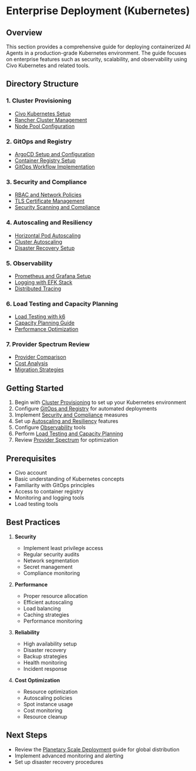# Enterprise Deployment (Kubernetes)

## Overview
This section provides a comprehensive guide for deploying containerized AI Agents in a production-grade Kubernetes environment. The guide focuses on enterprise features such as security, scalability, and observability using Civo Kubernetes and related tools.

## Directory Structure

### 1. Cluster Provisioning
- [Civo Kubernetes Setup](01_Cluster_Provisioning/Civo-Kubernetes-Setup.md)
- [Rancher Cluster Management](01_Cluster_Provisioning/Rancher-Cluster-Management.md)
- [Node Pool Configuration](01_Cluster_Provisioning/Node-Pool-Configuration.md)

### 2. GitOps and Registry
- [ArgoCD Setup and Configuration](02_GitOps_and_Registry/ArgoCD-Setup-and-Configuration.md)
- [Container Registry Setup](02_GitOps_and_Registry/Container-Registry-Setup.md)
- [GitOps Workflow Implementation](02_GitOps_and_Registry/GitOps-Workflow-Implementation.md)

### 3. Security and Compliance
- [RBAC and Network Policies](03_Security_and_Compliance/RBAC-and-Network-Policies.md)
- [TLS Certificate Management](03_Security_and_Compliance/TLS-Certificate-Management.md)
- [Security Scanning and Compliance](03_Security_and_Compliance/Security-Scanning-and-Compliance.md)

### 4. Autoscaling and Resiliency
- [Horizontal Pod Autoscaling](04_Autoscaling_and_Resiliency/Horizontal-Pod-Autoscaling.md)
- [Cluster Autoscaling](04_Autoscaling_and_Resiliency/Cluster-Autoscaling.md)
- [Disaster Recovery Setup](04_Autoscaling_and_Resiliency/Disaster-Recovery-Setup.md)

### 5. Observability
- [Prometheus and Grafana Setup](05_Observability/Prometheus-and-Grafana-Setup.md)
- [Logging with EFK Stack](05_Observability/Logging-with-EFK-Stack.md)
- [Distributed Tracing](05_Observability/Distributed-Tracing.md)

### 6. Load Testing and Capacity Planning
- [Load Testing with k6](06_Load_Testing_and_Capacity_Planning/Load-Testing-with-k6.md)
- [Capacity Planning Guide](06_Load_Testing_and_Capacity_Planning/Capacity-Planning-Guide.md)
- [Performance Optimization](06_Load_Testing_and_Capacity_Planning/Performance-Optimization.md)

### 7. Provider Spectrum Review
- [Provider Comparison](07_Provider_Spectrum_Review/Provider-Comparison.md)
- [Cost Analysis](07_Provider_Spectrum_Review/Cost-Analysis.md)
- [Migration Strategies](07_Provider_Spectrum_Review/Migration-Strategies.md)

## Getting Started

1. Begin with [Cluster Provisioning](01_Cluster_Provisioning/) to set up your Kubernetes environment
2. Configure [GitOps and Registry](02_GitOps_and_Registry/) for automated deployments
3. Implement [Security and Compliance](03_Security_and_Compliance/) measures
4. Set up [Autoscaling and Resiliency](04_Autoscaling_and_Resiliency/) features
5. Configure [Observability](05_Observability/) tools
6. Perform [Load Testing and Capacity Planning](06_Load_Testing_and_Capacity_Planning/)
7. Review [Provider Spectrum](07_Provider_Spectrum_Review/) for optimization

## Prerequisites

- Civo account
- Basic understanding of Kubernetes concepts
- Familiarity with GitOps principles
- Access to container registry
- Monitoring and logging tools
- Load testing tools

## Best Practices

1. **Security**
   - Implement least privilege access
   - Regular security audits
   - Network segmentation
   - Secret management
   - Compliance monitoring

2. **Performance**
   - Proper resource allocation
   - Efficient autoscaling
   - Load balancing
   - Caching strategies
   - Performance monitoring

3. **Reliability**
   - High availability setup
   - Disaster recovery
   - Backup strategies
   - Health monitoring
   - Incident response

4. **Cost Optimization**
   - Resource optimization
   - Autoscaling policies
   - Spot instance usage
   - Cost monitoring
   - Resource cleanup

## Next Steps
- Review the [Planetary Scale Deployment](../03_Planetary-Scale-Deployment/) guide for global distribution
- Implement advanced monitoring and alerting
- Set up disaster recovery procedures
